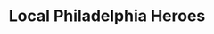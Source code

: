 ---
pid: CH468
title: Local Philadelphia Heroes
location_transcription: Multiple
zipcode: '19102'
outside_phl: 
neighborhood: Rittenhouse Square,Avenue of The Arts
age: '36'
age_range: 30-39
instagram: 
image_file_name: CH_468.jpg
proposal_transcription: Monument/Museum to living people who are from different neighborhoods
  in Philadelphia who influence/advocate for social change and justice in their communities.
topic: Neighborhoods,Philadelphia,Social Justice
topic_summary: 0, 0, 0
type: Museum
keywords_other: 
credit: Lawrence Oresanya
image_labels: 
twitter: 
facebook: 
permalink: "/monuments/ch468/"
layout: item-page
---